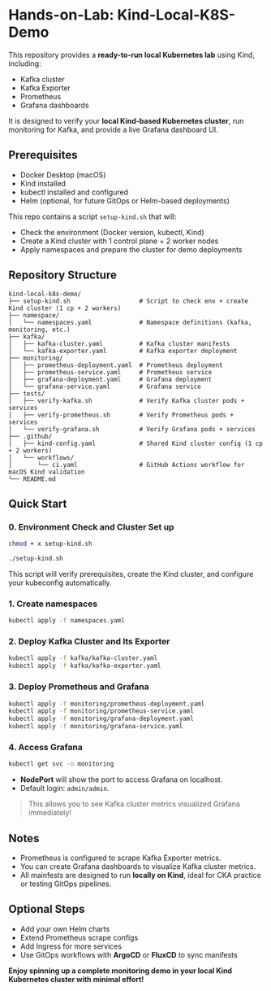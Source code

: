 # Hands-on-Lab: Kind-Local-K8S-Demo

This repository provides a **ready-to-run local Kubernetes lab** using Kind, including: 
- Kafka cluster 
- Kafka Exporter 
- Prometheus 
- Grafana dashboards

It is designed to verify your **local Kind-based Kubernetes cluster**, run monitoring for Kafka, and provide a live Grafana dashboard UI. 

## Prerequisites 

- Docker Desktop (macOS)
- Kind installed 
- kubectl installed and configured 
- Helm (optional, for future GitOps or Helm-based deployments)

This repo contains a script `setup-kind.sh` that will: 
- Check the environment (Docker version, kubectl, Kind)
- Create a Kind cluster with 1 control plane + 2 worker nodes
- Apply namespaces and prepare the cluster for demo deployments


## Repository Structure 

```
kind-local-k8s-demo/
├── setup-kind.sh                   # Script to check env + create Kind cluster (1 cp + 2 workers)
├── namespace/
│   └── namespaces.yaml             # Namespace definitions (kafka, monitoring, etc.)
├── kafka/
│   ├── kafka-cluster.yaml          # Kafka cluster manifests
│   └── kafka-exporter.yaml         # Kafka exporter deployment
├── monitoring/
│   ├── prometheus-deployment.yaml  # Prometheus deployment
│   ├── prometheus-service.yaml     # Prometheus service
│   ├── grafana-deployment.yaml     # Grafana deployment
│   └── grafana-service.yaml        # Grafana service
├── tests/
│   ├── verify-kafka.sh             # Verify Kafka cluster pods + services
│   ├── verify-prometheus.sh        # Verify Prometheus pods + services
│   └── verify-grafana.sh           # Verify Grafana pods + services
├── .github/
│   ├── kind-config.yaml            # Shared Kind cluster config (1 cp + 2 workers)
│   └── workflows/
│       └── ci.yaml                 # GitHub Actions workflow for macOS Kind validation
└── README.md
```

## Quick Start 

### 0. Environment Check and Cluster Set up
```bash
chmod + x setup-kind.sh 

./setup-kind.sh 
```

This script will verify prerequisites, create the Kind cluster, and configure your kubeconfig automatically.

### 1. Create namespaces 
```bash 
kubectl apply -f namespaces.yaml
```

### 2. Deploy Kafka Cluster and Its Exporter 
```bash 
kubectl apply -f kafka/kafka-cluster.yaml
kubectl apply -f kafka/kafka-exporter.yaml 
```

### 3. Deploy Prometheus and Grafana

```bash 
kubectl apply -f monitoring/prometheus-deployment.yaml 
kubectl apply -f monitoring/prometheus-service.yaml 
kubectl apply -f monitoring/grafana-deployment.yaml
kubectl apply -f monitoring/grafana-service.yaml 
```

### 4. Access Grafana 
```bash 
kubectl get svc -n monitoring 
```

- **NodePort** will show the port to access Grafana on localhost.
- Default login: `admin/admin`.

> This allows you to see Kafka cluster metrics visualized Grafana immediately! 

## Notes
- Prometheus is configured to scrape Kafka Exporter metrics.
- You can create Grafana dashboards to visualize Kafka cluster metrics.
- All mainfests are designed to run **locally on Kind**, ideal for CKA practice or testing GitOps pipelines. 

## Optional Steps 
- Add your own Helm charts
- Extend Prometheus scrape configs 
- Add Ingress for more services 
- Use GitOps workflows with **ArgoCD** or **FluxCD** to sync manifests 

**Enjoy spinning up a complete monitoring demo in your local Kind Kubernetes cluster with minimal effort!**
